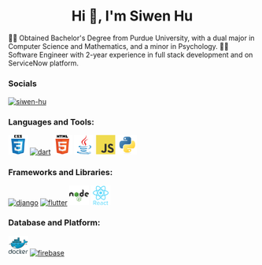 <h1 align="center">Hi 👋, I'm Siwen Hu</h1>

👩‍🎓 Obtained Bachelor's Degree from Purdue University, with a dual major in Computer Science and Mathematics, and a minor in Psychology.
👩‍💻 Software Engineer with 2-year experience in full stack development and on ServiceNow platform.

<!-- Github status from https://github.com/anuraghazra/github-readme-stats -->
<!-- [![Siwen's GitHub stats](https://github-readme-stats.vercel.app/api?username=siwenalicehu&show_icons=true&theme=merko&show=,prs_merged,prs_merged_percentage&hide=commits,contribs)](https://github.com/anuraghazra/github-readme-stats) -->
<!-- [![Siwen's GitHub stats](https://github-readme-stats.vercel.app/api?username=siwenalicehu&show_icons=true&theme=merko&show=,prs_merged,prs_merged_percentage&hide=commits,contribs)](https://github.com/siwenalicehu/github-readme-stats-1) -->

<h3 align="left">Socials</h3>
<p align="left">
<a href="https://linkedin.com/in/siwen-hu" target="blank"><img align="center" src="https://raw.githubusercontent.com/rahuldkjain/github-profile-readme-generator/master/src/images/icons/Social/linked-in-alt.svg" alt="siwen-hu" height="30" width="40" /></a>
<!-- <a href="https://www.leetcode.com/siwenhu" target="blank"><img align="center" src="https://raw.githubusercontent.com/rahuldkjain/github-profile-readme-generator/master/src/images/icons/Social/leet-code.svg" alt="siwenhu" height="30" width="40" /></a> -->
</p>

<h3 align="left">Languages and Tools:</h3>
<p align="left"> 
  <a href="https://linkedin.com/in/siwen-hu" target="blank"><img src="https://raw.githubusercontent.com/devicons/devicon/master/icons/css3/css3-original-wordmark.svg" alt="css3" width="40" height="40" text-decoration="none"/></a>
<a href="https://dart.dev" target="blank" rel="noreferrer"><img src="https://www.vectorlogo.zone/logos/dartlang/dartlang-icon.svg" alt="dart" width="40" height="40"/></a>
<a href="https://www.w3.org/html/" target="blank" rel="noreferrer"><img src="https://raw.githubusercontent.com/devicons/devicon/master/icons/html5/html5-original-wordmark.svg" alt="html5" width="40" height="40"/></a> 
<a href="https://www.java.com" target="blank" rel="noreferrer"><img src="https://raw.githubusercontent.com/devicons/devicon/master/icons/java/java-original.svg" alt="java" width="40" height="40"/></a> 
<a href="https://developer.mozilla.org/en-US/docs/Web/JavaScript" target="blank" rel="noreferrer"><img src="https://raw.githubusercontent.com/devicons/devicon/master/icons/javascript/javascript-original.svg" alt="javascript" width="40" height="40"/></a> 
<a href="https://www.python.org" target="blank" rel="noreferrer"><img src="https://raw.githubusercontent.com/devicons/devicon/master/icons/python/python-original.svg" alt="python" width="40" height="40"/></a> 
</p>

<h3 align="left">Frameworks and Libraries:</h3>
<p align="left"> <a href="https://www.djangoproject.com/" target="blank" rel="noreferrer"><img src="https://cdn.worldvectorlogo.com/logos/django.svg" alt="django" width="40" height="40"/></a> 
<a href="https://flutter.dev" target="blank" rel="noreferrer"><img src="https://www.vectorlogo.zone/logos/flutterio/flutterio-icon.svg" alt="flutter" width="40" height="40"/></a> 
<a href="https://nodejs.org" target="blank" rel="noreferrer"><img src="https://raw.githubusercontent.com/devicons/devicon/master/icons/nodejs/nodejs-original-wordmark.svg" alt="nodejs" width="40" height="40"/></a> 
<a href="https://reactjs.org/" target="blank" rel="noreferrer"><img src="https://raw.githubusercontent.com/devicons/devicon/master/icons/react/react-original-wordmark.svg" alt="react" width="40" height="40"/></a> 
</p>

<h3 align="left">Database and Platform:</h3>
<p align="left"> <a href="https://www.docker.com/" target="blank" rel="noreferrer"><img src="https://raw.githubusercontent.com/devicons/devicon/master/icons/docker/docker-original-wordmark.svg" alt="docker" width="40" height="40"/></a> 
<a href="https://firebase.google.com/" target="blank" rel="noreferrer"><img src="https://www.vectorlogo.zone/logos/firebase/firebase-icon.svg" alt="firebase" width="40" height="40"/></a> 
</p>
